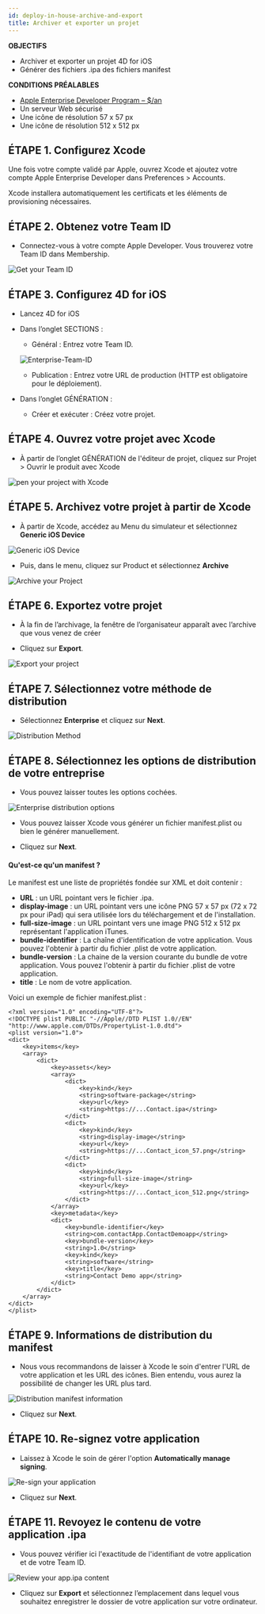 ```yaml
---
id: deploy-in-house-archive-and-export
title: Archiver et exporter un projet
---
```

<div class = "objectives"> 

**OBJECTIFS**

* Archiver et exporter un projet 4D for iOS
* Générer des fichiers .ipa des fichiers manifest</div> <div class = "prerequisites"> 

**CONDITIONS PRÉALABLES**

* [Apple Enterprise Developer Program – $/an](register-apple-developer-enterprise-program.html)
* Un serveur Web sécurisé
* Une icône de résolution 57 x 57 px
* Une icône de résolution 512 x 512 px</div> 

## ÉTAPE 1. Configurez Xcode

Une fois votre compte validé par Apple, ouvrez Xcode et ajoutez votre compte Apple Enterprise Developer dans Preferences > Accounts.

Xcode installera automatiquement les certificats et les éléments de provisioning nécessaires.

## ÉTAPE 2. Obtenez votre Team ID

* Connectez-vous à votre compte Apple Developer. Vous trouverez votre Team ID dans Membership.

![Get your Team ID](assets/deploy-in-house/Team-ID-4D-for-iOS.png)

## ÉTAPE 3. Configurez 4D for iOS

* Lancez 4D for iOS

* Dans l’onglet SECTIONS :
    
    * Général : Entrez votre Team ID.
    
    ![Enterprise-Team-ID](assets/deploy-in-house/Enterprise-Team-ID.png)
    
    * Publication : Entrez votre URL de production (HTTP est obligatoire pour le déploiement).

* Dans l’onglet GÉNÉRATION :
    
    * Créer et exécuter : Créez votre projet.

## ÉTAPE 4. Ouvrez votre projet avec Xcode

* À partir de l’onglet GÉNÉRATION de l'éditeur de projet, cliquez sur Projet > Ouvrir le produit avec Xcode

![pen your project with Xcode ](assets/deploy-in-house/Open-your-project-Xcode-4D-for-iOS.png)

## ÉTAPE 5. Archivez votre projet à partir de Xcode

* À partir de Xcode, accédez au Menu du simulateur et sélectionnez **Generic iOS Device**

![Generic iOS Device](assets/deploy-in-house/Deployment-Generic-iOS-Device.png)

* Puis, dans le menu, cliquez sur Product et sélectionnez **Archive**

![Archive your Project](assets/deploy-in-house/Archive-your-Project.png)

## ÉTAPE 6. Exportez votre projet

* À la fin de l’archivage, la fenêtre de l’organisateur apparaît avec l’archive que vous venez de créer

* Cliquez sur **Export**.

![Export your project](assets/deploy-in-house/Organizer-window-archive.png)

## ÉTAPE 7. Sélectionnez votre méthode de distribution

* Sélectionnez **Enterprise** et cliquez sur **Next**.

![Distribution Method](assets/deploy-in-house/Distribution-Method-selection.png)

## ÉTAPE 8. Sélectionnez les options de distribution de votre entreprise

* Vous pouvez laisser toutes les options cochées.

![Enterprise distribution options](assets/deploy-in-house/Enterprise-distribution-options.png)

* Vous pouvez laisser Xcode vous générer un fichier manifest.plist ou bien le générer manuellement.

* Cliquez sur **Next**.

#### Qu'est-ce qu'un manifest ?

Le manifest est une liste de propriétés fondée sur XML et doit contenir :

* **URL** : un URL pointant vers le fichier .ipa.
* **display-image** : un URL pointant vers une icône PNG 57 x 57 px (72 x 72 px pour iPad) qui sera utilisée lors du téléchargement et de l'installation.
* **full-size-image** : un URL pointant vers une image PNG 512 x 512 px représentant l'application iTunes.
* **bundle-identifier** : La chaîne d'identification de votre application. Vous pouvez l'obtenir à partir du fichier .plist de votre application.
* **bundle-version** : La chaine de la version courante du bundle de votre application. Vous pouvez l'obtenir à partir du fichier .plist de votre application.
* **title** : Le nom de votre application.

Voici un exemple de fichier manifest.plist :

    <?xml version="1.0" encoding="UTF-8"?>
    <!DOCTYPE plist PUBLIC "-//Apple//DTD PLIST 1.0//EN" "http://www.apple.com/DTDs/PropertyList-1.0.dtd">
    <plist version="1.0">
    <dict>
        <key>items</key>
        <array>
            <dict>
                <key>assets</key>
                <array>
                    <dict>
                        <key>kind</key>
                        <string>software-package</string>
                        <key>url</key>
                        <string>https://...Contact.ipa</string>
                    </dict>
                    <dict>
                        <key>kind</key>
                        <string>display-image</string>
                        <key>url</key>
                        <string>https://...Contact_icon_57.png</string>
                    </dict>
                    <dict>
                        <key>kind</key>
                        <string>full-size-image</string>
                        <key>url</key>
                        <string>https://...Contact_icon_512.png</string>
                    </dict>
                </array>
                <key>metadata</key>
                <dict>
                    <key>bundle-identifier</key>
                    <string>com.contactApp.ContactDemoapp</string>
                    <key>bundle-version</key>
                    <string>1.0</string>
                    <key>kind</key>
                    <string>software</string>
                    <key>title</key>
                    <string>Contact Demo app</string>
                </dict>
            </dict>
        </array>
    </dict>
    </plist>
    

## ÉTAPE 9. Informations de distribution du manifest

* Nous vous recommandons de laisser à Xcode le soin d'entrer l'URL de votre application et les URL des icônes. Bien entendu, vous aurez la possibilité de changer les URL plus tard.

![Distribution manifest information](assets/deploy-in-house/Distribution-manifest-information.png)

* Cliquez sur **Next**. 

## ÉTAPE 10. Re-signez votre application

* Laissez à Xcode le soin de gérer l'option **Automatically manage signing**.

![Re-sign your application](assets/deploy-in-house/Re-sign-your-application.png)

* Cliquez sur **Next**.

## ÉTAPE 11. Revoyez le contenu de votre application .ipa

* Vous pouvez vérifier ici l'exactitude de l'identifiant de votre application et de votre Team ID.

![Review your app.ipa content](assets/deploy-in-house/Review-ipa-content.png)

* Cliquez sur **Export** et sélectionnez l’emplacement dans lequel vous souhaitez enregistrer le dossier de votre application sur votre ordinateur.